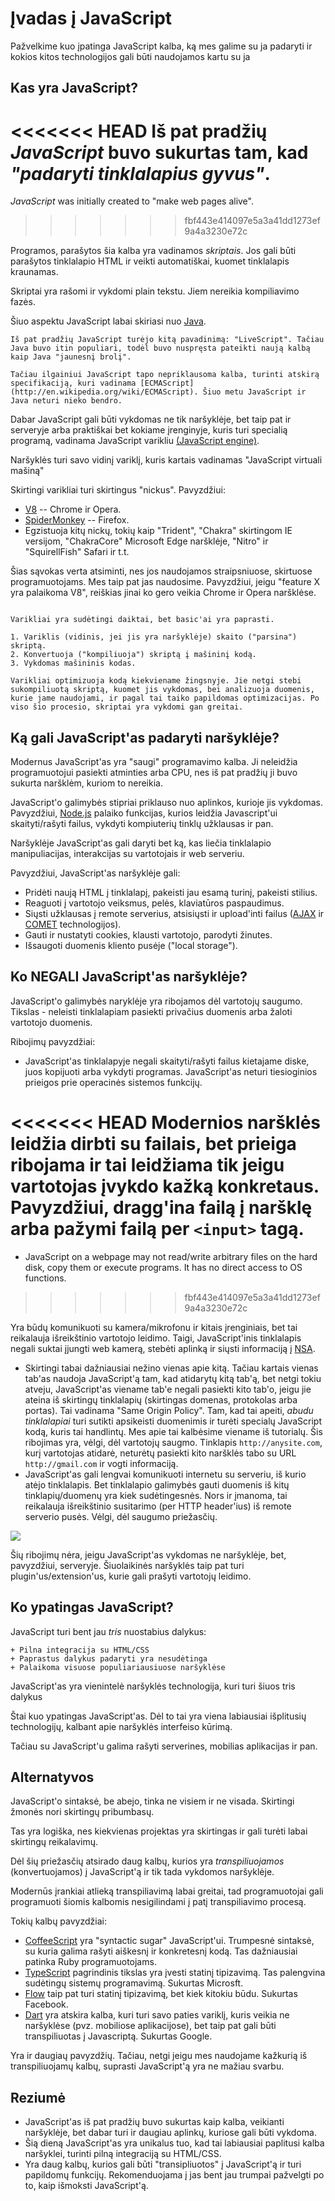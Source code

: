 # Įvadas į JavaScript  

Pažvelkime kuo įpatinga JavaScript kalba, ką mes galime su ja padaryti ir kokios kitos technologijos gali būti naudojamos kartu su ja

## Kas yra JavaScript?

<<<<<<< HEAD
Iš pat pradžių *JavaScript* buvo sukurtas tam, kad *"padaryti tinklalapius gyvus"*.
=======
*JavaScript* was initially created to "make web pages alive".
>>>>>>> fbf443e414097e5a3a41dd1273ef9a4a3230e72c

Programos, parašytos šia kalba yra vadinamos *skriptais*. Jos gali būti parašytos tinklalapio HTML ir veikti automatiškai, kuomet tinklalapis kraunamas.

Skriptai yra rašomi ir vykdomi plain tekstu. Jiem nereikia kompiliavimo fazės.

Šiuo aspektu JavaScript labai skiriasi nuo [Java](https://en.wikipedia.org/wiki/Java_(programming_language)).

```smart header="Iš kur kilo pavadinimas JavaScript?"
Iš pat pradžių JavaScript turėjo kitą pavadinimą: "LiveScript". Tačiau Java buvo itin populiari, todėl buvo nuspręsta pateikti naują kalbą kaip Java "jaunesnį brolį".

Tačiau ilgainiui JavaScript tapo nepriklausoma kalba, turinti atskirą specifikaciją, kuri vadinama [ECMAScript](http://en.wikipedia.org/wiki/ECMAScript). Šiuo metu JavaScript ir Java neturi nieko bendro. 
```

Dabar JavaScript gali būti vykdomas ne tik naršyklėje, bet taip pat ir serveryje arba praktiškai bet kokiame įrenginyje, kuris turi specialią programą, vadinama JavaScript varikliu [(JavaScript engine)](https://en.wikipedia.org/wiki/JavaScript_engine).

Naršyklės turi savo vidinį variklį, kuris kartais vadinamas "JavaScript virtuali mašiną"

Skirtingi varikliai turi skirtingus "nickus". Pavyzdžiui:

- [V8](https://en.wikipedia.org/wiki/V8_(JavaScript_engine)) -- Chrome ir Opera.
- [SpiderMonkey](https://en.wikipedia.org/wiki/SpiderMonkey) -- Firefox.
- Egzistuoja kitų nickų, tokių kaip "Trident", "Chakra" skirtingom IE versijom, "ChakraCore" Microsoft Edge naršklėje, "Nitro" ir "SquirellFish" Safari ir t.t.

Šias sąvokas verta atsiminti, nes jos naudojamos straipsniuose, skirtuose programuotojams. Mes taip pat jas naudosime. Pavyzdžiui, jeigu "feature X yra palaikoma V8", reiškias jinai ko gero veikia Chrome ir Opera naršklėse.

```smart header="Kaip veikia varikliai?"

Varikliai yra sudėtingi daiktai, bet basic'ai yra paprasti.

1. Variklis (vidinis, jei jis yra naršyklėje) skaito ("parsina") skriptą.
2. Konvertuoja ("kompiliuoja") skriptą į mašininį kodą.
3. Vykdomas mašininis kodas.

Varikliai optimizuoja kodą kiekviename žingsnyje. Jie netgi stebi sukompiliuotą skriptą, kuomet jis vykdomas, bei analizuoja duomenis, kurie jame naudojami, ir pagal tai taiko papildomas optimizacijas. Po viso šio procesio, skriptai yra vykdomi gan greitai.
```

## Ką gali JavaScript'as padaryti naršyklėje?

Modernus JavaScript'as yra "saugi" programavimo kalba. Ji neleidžia programuotojui pasiekti atminties arba CPU, nes iš pat pradžių ji buvo sukurta naršklėm, kuriom to nereikia.

JavaScript'o galimybės stipriai priklauso nuo aplinkos, kurioje jis vykdomas. Pavyzdžiui, [Node.js](https://wikipedia.org/wiki/Node.js) palaiko funkcijas, kurios leidžia Javascript'ui skaityti/rašyti failus, vykdyti kompiuterių tinklų užklausas ir pan.

Naršyklėje JavaScript'as gali daryti bet ką, kas liečia tinklalapio manipuliacijas, interakcijas su vartotojais ir web serveriu.

Pavyzdžiui, JavaScript'as naršyklėje gali:

- Pridėti naują HTML į tinklalapį, pakeisti jau esamą turinį, pakeisti stilius.
- Reaguoti į vartotojo veiksmus, pelės, klaviatūros paspaudimus.
- Siųsti užklausas į remote serverius, atsisiųsti ir upload'inti failus ([AJAX](https://en.wikipedia.org/wiki/Ajax_(programming)) ir [COMET](https://en.wikipedia.org/wiki/Comet_(programming)) technologijos).
- Gauti ir nustatyti cookies, klausti vartotojo, parodyti žinutes.
- Išsaugoti duomenis kliento pusėje ("local storage").

## Ko NEGALI JavaScript'as naršyklėje?

JavaScript'o galimybės naryklėje yra ribojamos dėl vartotojų saugumo. Tikslas - neleisti tinklalapiam pasiekti privačius duomenis arba žaloti vartotojo duomenis.

Ribojimų pavyzdžiai:
- JavaScript'as tinklalapyje negali skaityti/rašyti failus kietajame diske, juos kopijuoti arba vykdyti programas. JavaScript'as neturi tiesioginios prieigos prie operacinės sistemos funkcijų. 

<<<<<<< HEAD
	Modernios naršklės leidžia dirbti su failais, bet prieiga ribojama ir tai leidžiama tik jeigu vartotojas įvykdo kažką konkretaus. Pavyzdžiui, dragg'ina failą į naršklę arba pažymi failą per `<input>` tagą.
=======
- JavaScript on a webpage may not read/write arbitrary files on the hard disk, copy them or execute programs. It has no direct access to OS functions.
>>>>>>> fbf443e414097e5a3a41dd1273ef9a4a3230e72c

Yra būdų komunikuoti su kamera/mikrofonu ir kitais įrenginiais, bet tai reikalauja išreikštinio vartotojo leidimo. Taigi, JavaScript'inis tinklalapis negali suktai įjungti web kamerą, stebėti aplinką ir siųsti informaciją į [NSA](https://en.wikipedia.org/wiki/National_Security_Agency).
- Skirtingi tabai dažniausiai nežino vienas apie kitą. Tačiau kartais vienas tab'as naudoja JavaScript'ą tam, kad atidarytų kitą tab'ą, bet netgi tokiu atveju, JavaScript'as viename tab'e negali pasiekti kito tab'o, jeigu jie ateina iš skirtingų tinklalapių (skirtingas domenas, protokolas arba portas).
	Tai vadinama "Same Origin Policy". Tam, kad tai apeiti, *abudu tinklalapiai* turi sutikti apsikeisti duomenimis ir turėti specialų JavaScript kodą, kuris tai handlintų. Mes apie tai kalbėsime viename iš tutorialų.
	Šis ribojimas yra, vėlgi, dėl vartotojų saugmo. Tinklapis `http://anysite.com`, kurį vartotojas atidarė, neturėtų pasiekti kito naršklės tabo su URL `http://gmail.com` ir vogti informaciją.
- JavaScript'as gali lengvai komunikuoti internetu su serveriu, iš kurio atėjo tinklalapis. Bet tinklalapio galimybės gauti duomenis iš kitų tinklapių/duomenų yra kiek sudėtingesnės. Nors ir įmanoma, tai reikalauja išreikštinio susitarimo (per HTTP header'ius) iš remote serverio pusės. Vėlgi, dėl saugumo priežasčių.

![](limitations.svg)

Šių ribojimų nėra, jeigu JavaScript'as vykdomas ne naršyklėje, bet, pavyzdžiui, serveryje. Šiuolaikinės naršyklės taip pat turi plugin'us/extension'us, kurie gali prašyti vartotojų leidimo.

## Ko ypatingas JavaScript?

JavaScript turi bent jau *tris* nuostabius dalykus:

```compare
+ Pilna integracija su HTML/CSS
+ Paprastus dalykus padaryti yra nesudėtinga
+ Palaikoma visuose populiariausiuose naršyklėse
```
JavaScript'as yra vienintelė naršyklės technologija, kuri turi šiuos tris dalykus

Štai kuo ypatingas JavaScript'as. Dėl to tai yra viena labiausiai išplitusių technologijų, kalbant apie naršyklės interfeiso kūrimą.

Tačiau su JavaScript'u galima rašyti serverines, mobilias aplikacijas ir pan.

## Alternatyvos

JavaScript'o sintaksė, be abejo, tinka ne visiem ir ne visada. Skirtingi žmonės nori skirtingų pribumbasų.

Tas yra logiška, nes kiekvienas projektas yra skirtingas ir gali turėti labai skirtingų reikalavimų.

Dėl šių priežasčių atsirado daug kalbų, kurios yra *transpiliuojamos* (konvertuojamos) į JavaScript'ą ir tik tada vykdomos naršyklėje.

Modernūs įrankiai atlieką transpiliavimą labai greitai, tad programuotojai gali programuoti šiomis kalbomis nesigilindami į patį transpiliavimo procesą.

Tokių kalbų pavyzdžiai:

- [CoffeeScript](http://coffeescript.org/) yra "syntactic sugar" JavaScript'ui. Trumpesnė sintaksė, su kuria galima rašyti aiškesnį ir konkretesnį kodą. Tas dažniausiai patinka Ruby programuotojams.
- [TypeScript](http://www.typescriptlang.org/) pagrindinis tikslas yra įvesti statinį tipizavimą. Tas palengvina sudėtingų sistemų programavimą. Sukurtas Microsft.
- [Flow](http://flow.org/) taip pat turi statinį tipizavimą, bet kiek kitokiu būdu. Sukurtas Facebook.
- [Dart](https://www.dartlang.org/) yra atskira kalba, kuri turi savo paties variklį, kuris veikia ne naršyklėse (pvz. mobiliose aplikacijose), bet taip pat gali būti transpiliuotas į Javascriptą. Sukurtas Google.

Yra ir daugiaų pavyzdžių. Tačiau, netgi jeigu mes naudojame kažkurią iš transpiliuojamų kalbų, suprasti JavaScript'ą yra ne mažiau svarbu.

## Reziumė

- JavaScript'as iš pat pradžių buvo sukurtas kaip kalba, veikianti naršyklėje, bet dabar turi ir daugiau aplinkų, kuriose gali būti vykdoma.
- Šią dieną JavaScript'as yra unikalus tuo, kad tai labiausiai paplitusi kalba naršyklei, turinti pilną integraciją su HTML/CSS.
- Yra daug kalbų, kurios gali būti "transipliuotos" į JavaScript'ą ir turi papildomų funkcijų. Rekomenduojama į jas bent jau trumpai pažvelgti po to, kaip išmoksti JavaScript'ą.
